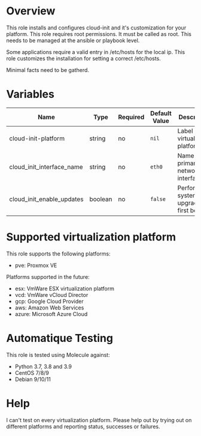 # Overview
This role installs and configures cloud-init and it's customization for your platform.
This role requires root permissions. It must be called as root. This needs to be managed at the ansible or playbook level.

Some applications require a valid entry in /etc/hosts for the local ip. This role customizes the installation for setting a correct /etc/hosts.

Minimal facts need to be gatherd.

# Variables

| Name  | Type | Required | Default Value | Description |
| ----- | ---- | -------- | ------------- | ----------- |
| cloud-init-platform | string | no | `nil` | Label of the virtualization platform |
| cloud_init_interface_name | string | no | `eth0` | Name of thr primary network interface |
| cloud_init_enable_updates | boolean | no | `false` | Perform a system upgrade on first boot |

# Supported virtualization platform

This role supports the following platforms:
- pve: Proxmox VE

Platforms supported in the future:
- esx: VmWare ESX virtualization platform
- vcd: VmWare vCloud Director
- gcp: Google Cloud Provider
- aws: Amazon Web Services
- azure: Microsoft Azure Cloud

# Automatique Testing

This role is tested using Molecule against:
- Python 3.7, 3.8 and 3.9
- CentOS 7/8/9
- Debian 9/10/11

# Help

I can't test on every virtualization platform.
Please help out by trying out on different platforms and reporting status, successes or failures.
